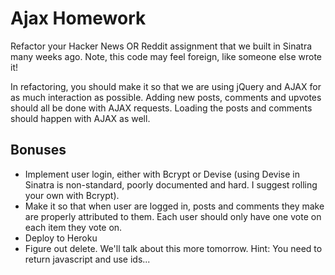 # Ajax Homework

Refactor your Hacker News OR Reddit assignment that we built in Sinatra many weeks ago. Note, this code may feel foreign, like someone else wrote it!

In refactoring, you should make it so that we are using jQuery and AJAX for as much interaction as possible. Adding new posts, comments and upvotes should all be done with AJAX requests. Loading the posts and comments should happen with AJAX as well. 

## Bonuses

- Implement user login, either with Bcrypt or Devise (using Devise in Sinatra is non-standard, poorly documented and hard. I suggest rolling your own with Bcrypt).
- Make it so that when user are logged in, posts and comments they make are properly attributed to them. Each user should only have one vote on each item they vote on. 
- Deploy to Heroku
- Figure out delete. We'll talk about this more tomorrow. Hint: You need to return javascript and use ids...
